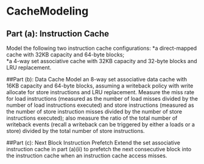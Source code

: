 # CacheModeling

## Part (a): Instruction Cache
Model the following two instruction cache configurations: 
*a direct-mapped cache with 32KB capacity and 64-byte blocks;  
*a 4-way set associative cache with 32KB capacity and 32-byte blocks and LRU replacement. 

##Part (b): Data Cache
Model an 8-way set associative data cache with 16KB capacity and 64-byte blocks, assuming a writeback
policy with write allocate for store instructions and LRU replacement. Measure the miss rate for load
instructions (measured as the number of load misses divided by the number of load instructions executed)
and store instructions (measured as the number of store instruction misses divided by the number of store
instructions executed); also measure the ratio of the total number of writeback events (recall a writeback
can be triggered by either a loads or a store) divided by the total number of store instructions.


##Part (c): Next Block Instruction Prefetch
Extend the set associative instruction cache in part (a)(ii) to prefetch the next consecutive block into the
instruction cache when an instruction cache access misses. 



